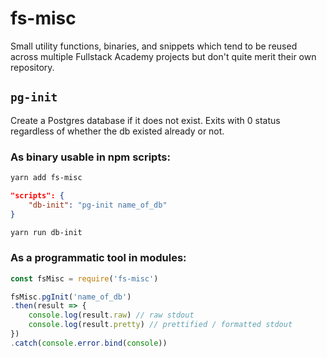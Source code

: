 # fs-misc

Small utility functions, binaries, and snippets which tend to be reused across multiple Fullstack Academy projects but don't quite merit their own repository.

## `pg-init`

Create a Postgres database if it does not exist. Exits with 0 status regardless of whether the db existed already or not.

### As binary usable in npm scripts:

```sh
yarn add fs-misc
```

```json
"scripts": {
    "db-init": "pg-init name_of_db"
}
```

```sh
yarn run db-init
```

### As a programmatic tool in modules:

```js
const fsMisc = require('fs-misc')

fsMisc.pgInit('name_of_db')
.then(result => {
    console.log(result.raw) // raw stdout
    console.log(result.pretty) // prettified / formatted stdout
})
.catch(console.error.bind(console))
```
